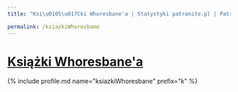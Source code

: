 ```yaml
---
title: "Ksi\u0105\u017Cki Whoresbane'a | Statystyki patronite.pl | Patromierz"

permalink: /ksiazkiWhoresbane
---
```


# [Książki Whoresbane'a](https://patronite.pl/ksiazkiWhoresbane)

{% include profile.md name="ksiazkiWhoresbane" prefix="k" %}
